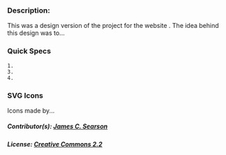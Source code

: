 ### Description:

This was a design version of the project for the website <a href="#" target="_blank"></a>.  The idea behind this design was to...

### Quick Specs
	1.
	3.
	4.

### SVG Icons
Icons made by...

##### Contributor(s):  <a href="http://moviewake.com/" target="_blank">James C. Searson</a>

##### License:  <a href="https://creativecommons.org/licenses/by/2.0/" target="_blank">Creative Commons 2.2</a>